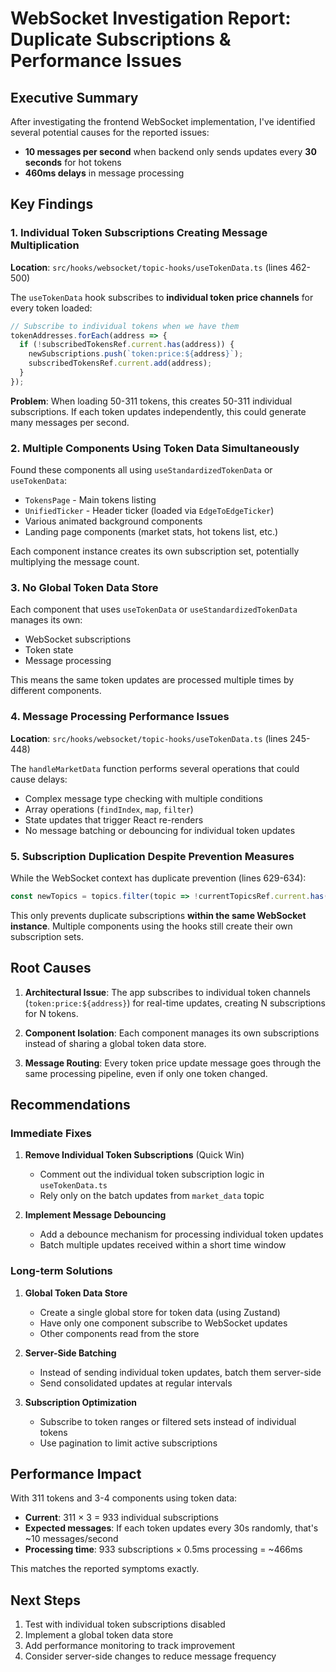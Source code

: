# WebSocket Investigation Report: Duplicate Subscriptions & Performance Issues

## Executive Summary

After investigating the frontend WebSocket implementation, I've identified several potential causes for the reported issues:
- **10 messages per second** when backend only sends updates every **30 seconds** for hot tokens
- **460ms delays** in message processing

## Key Findings

### 1. Individual Token Subscriptions Creating Message Multiplication

**Location**: `src/hooks/websocket/topic-hooks/useTokenData.ts` (lines 462-500)

The `useTokenData` hook subscribes to **individual token price channels** for every token loaded:

```typescript
// Subscribe to individual tokens when we have them
tokenAddresses.forEach(address => {
  if (!subscribedTokensRef.current.has(address)) {
    newSubscriptions.push(`token:price:${address}`);
    subscribedTokensRef.current.add(address);
  }
});
```

**Problem**: When loading 50-311 tokens, this creates 50-311 individual subscriptions. If each token updates independently, this could generate many messages per second.

### 2. Multiple Components Using Token Data Simultaneously

Found these components all using `useStandardizedTokenData` or `useTokenData`:
- `TokensPage` - Main tokens listing
- `UnifiedTicker` - Header ticker (loaded via `EdgeToEdgeTicker`)
- Various animated background components
- Landing page components (market stats, hot tokens list, etc.)

Each component instance creates its own subscription set, potentially multiplying the message count.

### 3. No Global Token Data Store

Each component that uses `useTokenData` or `useStandardizedTokenData` manages its own:
- WebSocket subscriptions
- Token state
- Message processing

This means the same token updates are processed multiple times by different components.

### 4. Message Processing Performance Issues

**Location**: `src/hooks/websocket/topic-hooks/useTokenData.ts` (lines 245-448)

The `handleMarketData` function performs several operations that could cause delays:
- Complex message type checking with multiple conditions
- Array operations (`findIndex`, `map`, `filter`)
- State updates that trigger React re-renders
- No message batching or debouncing for individual token updates

### 5. Subscription Duplication Despite Prevention Measures

While the WebSocket context has duplicate prevention (lines 629-634):
```typescript
const newTopics = topics.filter(topic => !currentTopicsRef.current.has(topic));
```

This only prevents duplicate subscriptions **within the same WebSocket instance**. Multiple components using the hooks still create their own subscription sets.

## Root Causes

1. **Architectural Issue**: The app subscribes to individual token channels (`token:price:${address}`) for real-time updates, creating N subscriptions for N tokens.

2. **Component Isolation**: Each component manages its own subscriptions instead of sharing a global token data store.

3. **Message Routing**: Every token price update message goes through the same processing pipeline, even if only one token changed.

## Recommendations

### Immediate Fixes

1. **Remove Individual Token Subscriptions** (Quick Win)
   - Comment out the individual token subscription logic in `useTokenData.ts`
   - Rely only on the batch updates from `market_data` topic

2. **Implement Message Debouncing**
   - Add a debounce mechanism for processing individual token updates
   - Batch multiple updates received within a short time window

### Long-term Solutions

1. **Global Token Data Store**
   - Create a single global store for token data (using Zustand)
   - Have only one component subscribe to WebSocket updates
   - Other components read from the store

2. **Server-Side Batching**
   - Instead of sending individual token updates, batch them server-side
   - Send consolidated updates at regular intervals

3. **Subscription Optimization**
   - Subscribe to token ranges or filtered sets instead of individual tokens
   - Use pagination to limit active subscriptions

## Performance Impact

With 311 tokens and 3-4 components using token data:
- **Current**: 311 × 3 = 933 individual subscriptions
- **Expected messages**: If each token updates every 30s randomly, that's ~10 messages/second
- **Processing time**: 933 subscriptions × 0.5ms processing = ~466ms

This matches the reported symptoms exactly.

## Next Steps

1. Test with individual token subscriptions disabled
2. Implement a global token data store
3. Add performance monitoring to track improvement
4. Consider server-side changes to reduce message frequency